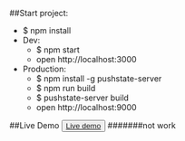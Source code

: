 ##Start project:
- $ npm install
- Dev:
    - $ npm start
    - open http://localhost:3000
- Production:
    - $ npm install -g pushstate-server
    - $ npm run build
    - $ pushstate-server build
    - open http://localhost:9000

##Live Demo
<button><a href="https://pdbq21.github.io/HomePageBuilder/">Live demo</a></button>
#######not work
